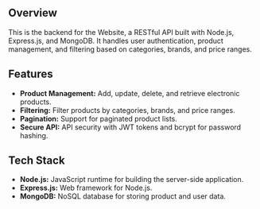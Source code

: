 ## Overview

This is the backend for the Website, a RESTful API built with Node.js, Express.js, and MongoDB. It handles user authentication, product management, and filtering based on categories, brands, and price ranges.

## Features

- **Product Management:** Add, update, delete, and retrieve electronic products.
- **Filtering:** Filter products by categories, brands, and price ranges.
- **Pagination:** Support for paginated product lists.
- **Secure API:** API security with JWT tokens and bcrypt for password hashing.

## Tech Stack

- **Node.js:** JavaScript runtime for building the server-side application.
- **Express.js:** Web framework for Node.js.
- **MongoDB:** NoSQL database for storing product and user data.
